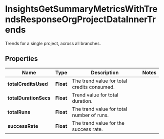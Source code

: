 

# InsightsGetSummaryMetricsWithTrendsResponseOrgProjectDataInnerTrends

Trends for a single project, across all branches.

## Properties

| Name | Type | Description | Notes |
|------------ | ------------- | ------------- | -------------|
|**totalCreditsUsed** | **Float** | The trend value for total credits consumed. |  |
|**totalDurationSecs** | **Float** | Trend value for total duration. |  |
|**totalRuns** | **Float** | The trend value for total number of runs. |  |
|**successRate** | **Float** | The trend value for the success rate. |  |



